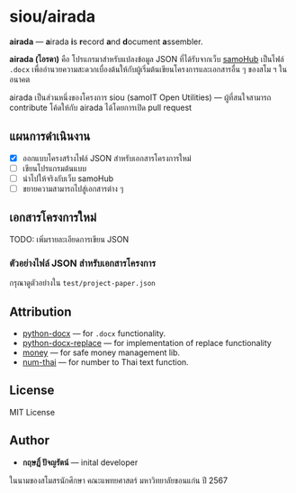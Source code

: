 # siou/airada

**airada** — **a**irada **i**s **r**ecord **a**nd **d**ocument **a**ssembler. 

**airada (ไอรดา)** คือ โปรแกรมาสำหรับแปลงข้อมูล JSON ที่ได้รับจากเว็บ [samoHub](localhost) เป็นไฟล์ `.docx` เพื่ออำนวยความสะดวกเบื่องต้นให้กับผู้เริ่มต้นเขียนโครงการและเอกสารอื่น ๆ ของสโม ฯ ในอนาคต

airada เป็นส่วนหนึ่งของโครงการ siou (samoIT Open Utilities) — ผู้ที่สนใจสามารถ contribute โค้ดให้กับ airada ได้โดยการเปิด pull request

## แผนการดำเนินงาน

- [x] ออกแบบโครงสร้างไฟล์ JSON สำหรับเอกสารโครงการใหม่
- [ ] เขียนโปรแกรมต้นแบบ
- [ ] นำไปให้จริงกับเว็บ samoHub
- [ ] ขยายความสามารถไปสู่เอกสารต่าง ๆ

## เอกสารโครงการใหม่

TODO: เพิ่มรายละเอียดการเขียน JSON

### ตัวอย่างไฟล์ JSON สำหรับเอกสารโครงการ
กรุณาดูตัวอย่างใน `test/project-paper.json`

## Attribution
- [python-docx](https://pypi.org/project/python-docx/) — for `.docx` functionality.
- [python-docx-replace](https://pypi.org/project/python-docx-replace/) — for implementation of replace functionality
- [money](https://pypi.org/project/money/) — for safe money management lib.
- [num-thai](https://pypi.org/project/num-thai/) — for number to Thai text function.

## License

MIT License

## Author
- **กฤษฎิ์ ปัจญรัตน์** — inital developer

ในนามของสโมสรนักศึกษา คณะแพทยศาสตร์ มหาวิทยาลัยขอนแก่น ปี 2567